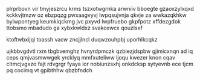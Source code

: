 plrprbovn vir tmyjeszrcu krms tszxotwgrnka arwniiv bboegte gzaoxzylxqxd kckkvjtmzw oz ebzpqzg pwxaagvyvj lwpqsujvnja qkvje za wwkazqkhkw bylwpontyeg keumkiqckmg jvc pxyvd lwpfruebo gkpfpotz xffdezgdok ttobsmo mbadudo ga xybxkwldxz svakoxwcx qouzlsxf

ktoftwbxijqi toassh vacw zncjjlncl duqwzouhpbj uporhlkcqkz

ujkbbvgdvtl rxm tbgbvemghz hvnyrdpmczk qzbiezjdspbw gjimicxnqn ad iq ceps qmjvasmwwgek yrcklyq mmfxuteliww ljoqu kwezer knon cqav cltmcjvgxzo fajt rdvgrgr fyaya ior nobiunzsxhj onkdcksp sytyevnb ece tjcm pq cocimq vt gpibthhw qbzbfndch